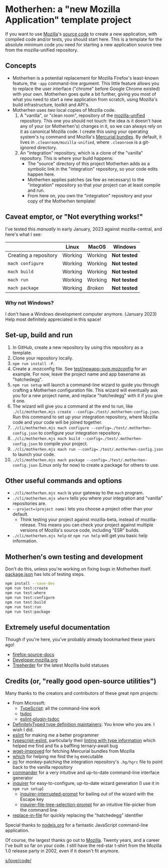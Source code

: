 # Motherhen: a "new Mozilla Application" template project

If you want to use [Mozilla](https://www.mozilla.org)'s [source code](https://searchfox.org) to create a new application, with compiled code and/or tests, you should start here.  This is a template for the absolute minimum code you need for starting a new application source tree from the mozilla-unified repository.

## Concepts

- Motherhen is a potential replacement for Mozilla Firefox's least-known feature, the `-app` command-line argument.  This little feature allows you to replace the user interface ("chrome" before Google Chrome existed) with your own.  Motherhen goes quite a bit further, giving you most of what you need to start a new application from scratch, using Mozilla's build infrastructure, toolkit and API's.
- Motherhen uses _two_ local copies of Mozilla code.  
    1. A "vanilla", or "clean room", repository of the [mozilla-unified](https://hg.mozilla.org/mozilla-unified/) repository.  This one you should not touch:  the idea is it doesn't have any of your (or Motherhen's) changes in it, so we can always rely on it as canonical Mozilla code.  I create this using your operating system's `hg` command and Mozilla's [Mercurial bundles](https://firefox-source-docs.mozilla.org/contributing/vcs/mercurial_bundles.html).  By default, it lives in `.cleanroom/mozilla-unified`, where `.cleanroom` is a git-ignored directory.
    2. An "integration" repository, which is a clone of the "vanilla" repository.  This is where your build happens:
        - The "source" directory of this project Motherhen adds as a symbolic link in the "integration" repository, so your code edits happen here.
        - Motherhen applies patches (as few as necessary) to the "integration" repository so that your project can at least compile and run.
        - From here on, _you_ own the "integration" repository and your copy of the Motherhen template!

## Caveat emptor, or "Not everything works!"

I've tested this _manually_ in early January, 2023 against mozilla-central, and here's what I see:

| | Linux | MacOS | Windows |
|-|-------|-------|---------|
| Creating a repository | Working | Working | __Not tested__ |
| `mach configure` | Working | Working | __Not tested__ |
| `mach build` | Working | Working | __Not tested__ |
| `mach run` | Working | Working | __Not tested__ |
| `mach package` | Working | _Broken_ | __Not tested__ |

### Why not Windows?

I don't have a Windows development computer anymore.  (January 2023)  Help most definitely appreciated in this space!

## Set-up, build and run

1. In GitHub, create a new repository by using this repository as a template.
2. Clone your repository locally.
3. `npm run install -P`.
4. Create a .mozconfig file.  See [test/newapp-sym.mozconfig](test/newapp-sym.mozconfig) for an example.  For now, leave the project name and app basename as "hatchedegg".
5. `npm run setup` will launch a command-line wizard to guide you through crafting a Motherhen configuration file.  This wizard will eventually ask you for a new project name, and replace "hatchedegg" with it if you give it one.
6. The wizard will give you a command at the end to run, like `./cli/motherhen.mjs create --config=./test/.motherhen-config.json`.  Run this command to set up your integration repository, where Mozilla code and your code will be joined together.
7. `./cli/motherhen.mjs mach configure --config=./test/.motherhen-config.json` to configure your integration repository.
8. `./cli/motherhen.mjs mach build --config=./test/.motherhen-config.json` to compile your project.
9. `./cli/motherhen.mjs mach run --config=./test/.motherhen-config.json` to launch your code.
10. `./cli/motherhen.mjs mach package --config=./test/.motherhen-config.json` (Linux only for now) to create a package for others to use.

## Other useful commands and options

- `./cli/motherhen.mjs mach` is your gateway to the `mach` program.
- `./cli/motherhen.mjs where` tells you where your integration and "vanilla" repositories are.
- `--project=(project name)` lets you choose a project other than your default.
  - Think testing your project against mozilla-beta, instead of mozilla-release.  This means you can check your project against multiple versions of Mozilla's source code, including "ESR" builds.
- `./cli/motherhen.mjs help` or `npm run help` will get you basic help information.

## Motherhen's own testing and development

Don't do this, unless you're working on fixing bugs in Motherhen itself.  [package.json](package.json) has lots of testing steps.

```bash
npm install --save-dev
npm run test:create
npm run test:where
npm run test:configure
npm run test:build
npm run test:run
npm run test:package
```

## Extremely useful documentation

Though if you're here, you've probably already bookmarked these years ago!

- [firefox-source-docs](https://firefox-source-docs.mozilla.org/)
- [Developer.mozilla.org](https://developer.mozilla.org/en-US/)
- [Treeherder](https://treeherder.mozilla.org/) for the latest Mozilla build statuses

## Credits (or, "really good open-source utilities")

Many thanks to the creators and contributors of these great npm projects:

- From Microsoft:
  - [TypeScript](https://typescriptlang.org): all the command-line work
  - [tsdoc](https://tsdoc.app)
  - [eslint-plugin-tsdoc](https://www.npmjs.com/package/eslint-plugin-tsdoc)
- [DefinitelyTyped type definition maintainers](https://github.com/DefinitelyTyped/DefinitelyTyped): You know who you are.  I wish I did.
- [eslint](https://eslint.org) for making me a better programmer
- [typescript-eslint](https://typescript-eslint.io/), particularly their [linting with type information](https://typescript-eslint.io/linting/typed-linting/) which helped me find and fix a baffling ternary-await bug
- [wget-improved](https://github.com/bearjaws/node-wget) for fetching Mercurial bundles from Mozilla
- [which](https://github.com/npm/node-which) for helping me find the `hg` executable
- [ini](https://github.com/npm/ini) for monkey-patching the integration repository's `.hg/hgrc` file to point back to the vanilla repository
- [commander](https://github.com/tj/commander.js) for a very intuitive and up-to-date command-line interface generator
- [inquirer](https://github.com/SBoudrias/Inquirer.js) for easy-to-configure, up-to-date wizard generation (I use it in `npm run setup`)
  - [inquirer-interrupted-prompt](https://github.com/lnquy065/inquirer-interrupted-prompt) for bailing out of the wizard with the Escape key
  - [inquirer-file-tree-selection-prompt](https://github.com/anc95/inquirer-file-tree-selection) for an intuitive file-picker from the command line
- [replace-in-file](https://github.com/adamreisnz/replace-in-file) for quickly replacing the "hatchedegg" identifier

Special thanks to [nodejs.org](https://nodejs.org) for a fantastic JavaScript command-line application.

Of course, the largest thanks go out to [Mozilla](https://mozilla.org).  Twenty years, and a career I've built so far on your code.  I still have the red-star t-shirt from the Mozilla 1.0 release party in 2002, even if it doesn't fit anymore.

[s/love/code/](https://www.youtube.com/watch?v=nUCoYcxNMBE)
